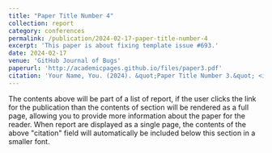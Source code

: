 ```yaml
---
title: "Paper Title Number 4"
collection: report
category: conferences
permalink: /publication/2024-02-17-paper-title-number-4
excerpt: 'This paper is about fixing template issue #693.'
date: 2024-02-17
venue: 'GitHub Journal of Bugs'
paperurl: 'http://academicpages.github.io/files/paper3.pdf'
citation: 'Your Name, You. (2024). &quot;Paper Title Number 3.&quot; <i>GitHub Journal of Bugs</i>. 1(3).'
---
```


The contents above will be part of a list of report, if the user clicks the link for the publication than the contents of section will be rendered as a full page, allowing you to provide more information about the paper for the reader. When report are displayed as a single page, the contents of the above "citation" field will automatically be included below this section in a smaller font.
